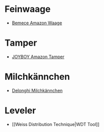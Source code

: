 
# Feinwaage
 - [Bemece Amazon Waage](https://www.amazon.de/bemece-Wiederaufladbare-kaffeewaage-Multifunktionale-Lebensmittelwaage/dp/B0BGH8R5DG/ref=sr_1_5?crid=2ZHQ5L1GP9Q6L&dib=eyJ2IjoiMSJ9.rlNItcrvd5S-LN5hrqYISYxhgMkQ-Rx8QPpL6KsCs1sWiwfftAgWnzLV2HAPffCxTKQJrmAjJ1pG4auQBRPdXpjOLXkxEXB4DjjBixKXI5AczhiIh9RA0OmvHrnZozFjoXNrYkcN-fb2gnooP8G6ll6dKT0sVrumKTfylgMKjSnBzYxXYV7fIfqKKxAPeXJpSZEUyuXRVvAlJoMpNh3crcldnACBnN2KqG8dPbevIUoZSt5pKE11TXnMIxDRejV0jT5KzSuZzHw2pW87eyeDVJvOjpNz892LFgJAuCaMHq3w2K8YMtBRIM8nG1IZ6qYPOdbjvBtS7mvey8Mgmz8SUJF0dhqjuez2mv2zZvAxMIR1jTVuWo4ibZpcvAu4Q08T9vB-M6LlZT9dK6in8coMJnJ0WayXF55354jZJo6BnCAeoBM2n9E_-JtFpvNsz6jR.fxsp4IchLKq6bVF5gLgYpNh88OC_Dn1gDjjdd9kzngg&dib_tag=se&keywords=kaffee%2Bwaage&nsdOptOutParam=true&qid=1736496743&sprefix=Kaffee%2Bw%2Caps%2C99&sr=8-5&th=1)
 
# Tamper
- [JOYBOY Amazon Tamper](https://www.amazon.de/dp/B097XR9R2X?ref=cm_sw_r_cso_wa_apin_dp_PGNZ2EYNJRPKDFP2BK77&ref_=cm_sw_r_cso_wa_apin_dp_PGNZ2EYNJRPKDFP2BK77&social_share=cm_sw_r_cso_wa_apin_dp_PGNZ2EYNJRPKDFP2BK77&starsLeft=1&skipTwisterOG=1)

# Milchkännchen
- [Delonghi Milchkännchen](https://www.delonghi.com/de-de/milchaufschaeum-kaennchen-dlsc060-350-ml-/p/DLSC060)

# Leveler



- [[Weiss Distribution Technique|WDT Tool]]